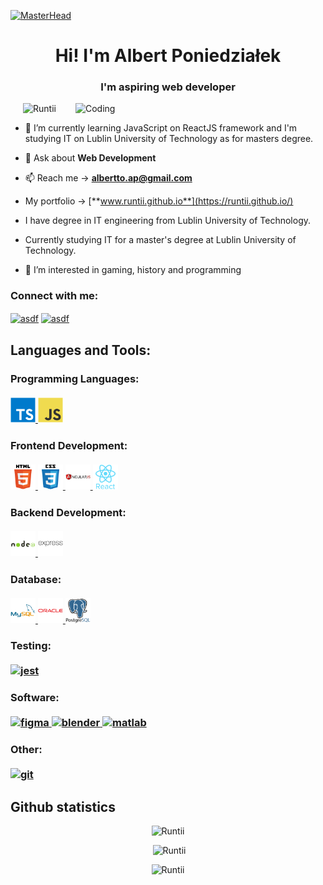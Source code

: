 [![MasterHead](https://bestof.nyc3.digitaloceanspaces.com/devsnap.me/sam/fireflies.gif)](runtii.github.io)

<h1 align="center">Hi! I'm Albert Poniedziałek</h1> 
<h3 align="center">I'm aspiring web developer</h3>

<img align="right" alt="Coding" width="400" src="https://cdn.dribbble.com/users/1162077/screenshots/3848914/programmer.gif">

<p align="left" style="margin-left: 20px"> <img src="https://komarev.com/ghpvc/?username=Runtii&style=plastic&label=Profile+Views&color=e83225" alt="Runtii" /> </p>

- 🌱 I’m currently learning JavaScript on ReactJS framework and I'm studying IT on Lublin University of Technology as for masters degree.

- 💬 Ask about **Web Development**

- 📫 Reach me -> **albertto.ap@gmail.com**

- My portfolio -> [**www.runtii.github.io**](https://runtii.github.io/)

- I have degree in IT engineering from Lublin University of Technology.
- Currently studying IT for a master's degree at Lublin University of Technology.
- 👀 I’m interested in gaming, history and programming

<h3 align="left">Connect with me:</h3>

<p align="left">
    <a href="https://www.linkedin.com/in/albert-poniedzia%C5%82ek-52846226b/" target="blank"><img align="center" src="https://raw.githubusercontent.com/rahuldkjain/github-profile-readme-generator/master/src/images/icons/Social/linked-in-alt.svg" alt="asdf" height="30" width="40" /></a>
        <a href="https://www.facebook.com/profile.php?id=100013619761387" target="blank"><img align="center" src="https://raw.githubusercontent.com/rahuldkjain/github-profile-readme-generator/master/src/images/icons/Social/facebook.svg" alt="asdf" height="30" width="40" /></a>
</p>

<h2 align="left">Languages and Tools:</h2>

<h3 align="left">
Programming Languages:
    <br/>
    <br/>
    <a href="https://www.typescriptlang.org/" target="_blank" rel="noreferrer"> <img src="https://raw.githubusercontent.com/devicons/devicon/master/icons/typescript/typescript-original.svg" alt="typescript" width="40" height="40"/> </a> 
    <a href="https://developer.mozilla.org/en-US/docs/Web/JavaScript" target="_blank" rel="noreferrer"> <img src="https://raw.githubusercontent.com/devicons/devicon/master/icons/javascript/javascript-original.svg" alt="javascript" width="40" height="40"/> </a>
</h3>
<h3>
Frontend Development:
    <br/>
    <br/>
    <a href="https://www.w3.org/html/" target="_blank" rel="noreferrer"> <img src="https://raw.githubusercontent.com/devicons/devicon/master/icons/html5/html5-original-wordmark.svg" alt="html5" width="40" height="40"/> </a> 
    <a href="https://www.w3schools.com/css/" target="_blank" rel="noreferrer"> <img src="https://raw.githubusercontent.com/devicons/devicon/master/icons/css3/css3-original-wordmark.svg" alt="css3" width="40" height="40"/> </a> 
    <a href="https://angular.io" target="_blank" rel="noreferrer"> <img src="https://raw.githubusercontent.com/devicons/devicon/master/icons/angularjs/angularjs-original-wordmark.svg" alt="angularjs" width="40" height="40"/> </a> 
    <a href="https://reactjs.org/" target="_blank" rel="noreferrer"> <img src="https://raw.githubusercontent.com/devicons/devicon/master/icons/react/react-original-wordmark.svg" alt="react" width="40" height="40"/> </a> 
</h3>
<h3>
Backend Development:
    <br/>
    <br/>
    <a href="https://nodejs.org" target="_blank" rel="noreferrer"> <img src="https://raw.githubusercontent.com/devicons/devicon/master/icons/nodejs/nodejs-original-wordmark.svg" alt="nodejs" width="40" height="40"/> </a> 
    <a href="https://expressjs.com" target="_blank" rel="noreferrer"> <img src="https://raw.githubusercontent.com/devicons/devicon/master/icons/express/express-original-wordmark.svg" alt="express" width="40" height="40"/> </a>
</h3>
<h3>
Database:
    <br/>
    <br/>
    <a href="https://www.mysql.com/" target="_blank" rel="noreferrer"> <img src="https://raw.githubusercontent.com/devicons/devicon/master/icons/mysql/mysql-original-wordmark.svg" alt="mysql" width="40" height="40"/> </a>
    <a href="https://www.oracle.com/" target="_blank" rel="noreferrer"> <img src="https://raw.githubusercontent.com/devicons/devicon/master/icons/oracle/oracle-original.svg" alt="oracle" width="40" height="40"/> </a>
    <a href="https://www.postgresql.org" target="_blank" rel="noreferrer"> <img src="https://raw.githubusercontent.com/devicons/devicon/master/icons/postgresql/postgresql-original-wordmark.svg" alt="postgresql" width="40" height="40"/> </a>
</h3>

<h3>
Testing:
    <br/>
    <br/>
    <a href="https://jestjs.io" target="_blank" rel="noreferrer"> <img src="https://www.vectorlogo.zone/logos/jestjsio/jestjsio-icon.svg" alt="jest" width="40" height="40"/> </a>
</h3>

<h3>
Software:
    <br/>
    <br/>
    <a href="https://www.figma.com/" target="_blank" rel="noreferrer"> <img src="https://www.vectorlogo.zone/logos/figma/figma-icon.svg" alt="figma" width="40" height="40"/> </a>
    <a href="https://www.blender.org/" target="_blank" rel="noreferrer"> <img src="https://download.blender.org/branding/community/blender_community_badge_white.svg" alt="blender" width="40" height="40"/> </a>
    <a href="https://www.mathworks.com/" target="_blank" rel="noreferrer"> <img src="https://upload.wikimedia.org/wikipedia/commons/2/21/Matlab_Logo.png" alt="matlab" width="40" height="40"/> </a>
</h3>

<h3>
Other:
    <br/>
    <br/>
    <a href="https://git-scm.com/" target="_blank" rel="noreferrer"> <img src="https://www.vectorlogo.zone/logos/git-scm/git-scm-icon.svg" alt="git" width="40" height="40"/> </a>
</h3>

<h2>Github statistics</h2>

<p align="center"><img src="https://github-readme-stats.vercel.app/api/top-langs?username=Runtii&show_icons=true&locale=en&layout=compact&theme=cobalt2&hide_border=true" alt="Runtii" /></p>

<p align="center">&nbsp;<img  src="https://github-readme-stats.vercel.app/api?username=Runtii&show_icons=true&locale=en&theme=cobalt2&hide_border=true" alt="Runtii" /></p>

<p align="center"><img src="https://github-readme-streak-stats.herokuapp.com?user=Runtii&theme=cobalt2&hide_border=true" alt="Runtii" /></p>

